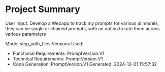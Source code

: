 # Project Summary

User Input: Develop a Webapp to track my prompts for various ai models, they can be single or chained prompts, with an option to rate them across various parameters

Mode: step_with_files
Versions Used:
- Functional Requirements: PromptVersion.V1
- Technical Requirements: PromptVersion.V1
- Code Generation: PromptVersion.V1
Generated: 2024-12-01 15:57:32

